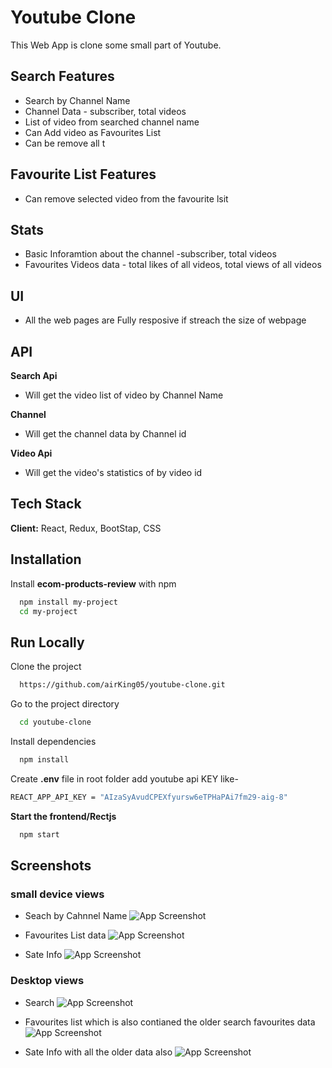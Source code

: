 
# Youtube Clone

This Web App is clone some small part of Youtube.



## Search Features

- Search by Channel Name 
- Channel Data -  subscriber, total videos
- List of video from searched channel name
- Can Add video as Favourites List 
- Can be remove all t

## Favourite List Features

- Can remove selected video from the favourite lsit

## Stats
- Basic Inforamtion about the channel -subscriber, total videos
- Favourites Videos data - total likes of all videos, total views of all videos

## UI 
- All the web pages are Fully resposive if streach the size of webpage

## API
**Search Api**

- Will get the video list of video by Channel Name

**Channel**

- Will get the channel data by Channel id

**Video Api**

- Will get the video's statistics of by video id




## Tech Stack

**Client:** React, Redux, BootStap, CSS



## Installation

Install **ecom-products-review** with npm

```bash
  npm install my-project
  cd my-project
```
    
## Run Locally

Clone the project

```bash
  https://github.com/airKing05/youtube-clone.git
```

Go to the project directory

```bash
  cd youtube-clone
```

Install dependencies

```bash
  npm install
```

Create **.env** file in root folder add youtube api KEY 
like-

```bash
REACT_APP_API_KEY = "AIzaSyAvudCPEXfyursw6eTPHaPAi7fm29-aig-8"
```

**Start the frontend/Rectjs**

```bash
  npm start
```

## Screenshots

### small device views
- Seach by Cahnnel Name
![App Screenshot](https://github.com/airKing05/youtube-clone/blob/master/src/assets/Screenshot%202022-08-30%20at%203.47.43%20PM.png?raw=true)

- Favourites List data
![App Screenshot](https://github.com/airKing05/youtube-clone/blob/master/src/assets/Screenshot%202022-08-30%20at%203.48.48%20PM.png?raw=true)

- Sate Info 
![App Screenshot](https://github.com/airKing05/youtube-clone/blob/master/src/assets/Screenshot%202022-08-30%20at%203.49.02%20PM.png?raw=true)

### Desktop views


- Search
![App Screenshot](https://github.com/airKing05/youtube-clone/blob/master/src/assets/Screenshot%202022-08-30%20at%203.56.50%20PM.png?raw=true)

- Favourites list which is also contianed the older search favourites data 
![App Screenshot](https://github.com/airKing05/youtube-clone/blob/master/src/assets/Screenshot%202022-08-30%20at%203.58.22%20PM.png?raw=true)

- Sate Info with all the older data also
![App Screenshot](https://github.com/airKing05/youtube-clone/blob/master/src/assets/Screenshot%202022-08-30%20at%203.58.53%20PM.png?raw=true)
